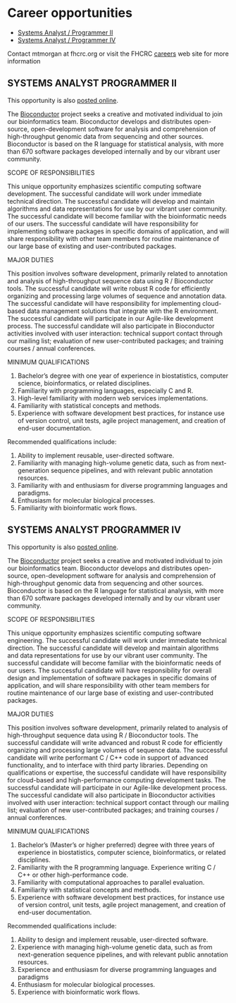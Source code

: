 # Career opportunities

* [Systems Analyst / Programmer II](#SAPII)  
* [Systems Analyst / Programmer IV](#SAPIV)

Contact mtmorgan at fhcrc.org or visit the FHCRC 
[careers](https://careers-fhcrc.icims.com) web site
for more information

<h2 id="SAPII" />SYSTEMS ANALYST PROGRAMMER  II</h2>

This opportunity is also
[posted online](https://careers-fhcrc.icims.com/jobs/2964/systems-analyst-programmer-ii%2c-bioconductor/job).

The [Bioconductor](/) project seeks a creative
and motivated individual to join our bioinformatics team. Bioconductor
develops and distributes open-source, open-development software for
analysis and comprehension of high-throughput genomic data from
sequencing and other sources. Bioconductor is based on the R language
for statistical analysis, with more than 670 software packages
developed internally and by our vibrant user community.

SCOPE OF RESPONSIBILITIES

This unique opportunity emphasizes scientific computing software
development. The successful candidate will work under immediate
technical direction. The successful candidate will develop and
maintain algorithms and data representations for use by our vibrant
user community. The successful candidate will become familiar with the
bioinformatic needs of our users. The successful candidate will have
responsibility for implementing software packages in specific domains
of application, and will share responsibility with other team members
for routine maintenance of our large base of existing and
user-contributed packages.

MAJOR DUTIES

This position involves software development, primarily related to
annotation and analysis of high-throughput sequence data using R /
Bioconductor tools. The successful candidate will write robust R code
for efficiently organizing and processing large volumes of sequence
and annotation data. The successful candidate will have responsibility
for implementing cloud-based data management solutions that integrate
with the R environment. The successful candidate will participate in
our Agile-like development process. The successful candidate will also
participate in Bioconductor activities involved with user interaction:
technical support contact through our mailing list; evaluation of new
user-contributed packages; and training courses / annual conferences.

MINIMUM QUALIFICATIONS

1. Bachelor’s degree with one year of experience in biostatistics,
   computer science, bioinformatics, or related disciplines.
2. Familiarity with programming languages, especially C and R.
3. High-level familiarity with modern web services implementations.
4. Familiarity with statistical concepts and methods.
5. Experience with software development best practices, for instance
   use of version control, unit tests, agile project management, and
   creation of end-user documentation.

Recommended qualifications include:

1. Ability to implement reusable, user-directed software.
2. Familiarity with managing high-volume genetic data, such as from
   next-generation sequence pipelines, and with relevant public
   annotation resources.
3. Familiarity with and enthusiasm for diverse programming languages
   and paradigms.
4. Enthusiasm for molecular biological processes.
5. Familiarity with bioinformatic work flows.

<h2 id="SAPIV">SYSTEMS ANALYST PROGRAMMER  IV</h2>

This opportunity is also 
[posted online](https://careers-fhcrc.icims.com/jobs/2965/systems-analyst-programmer-iv%2c-bioconductor/job).

The [Bioconductor] project seeks a creative and motivated individual
to join our bioinformatics team. Bioconductor develops and distributes
open-source, open-development software for analysis and comprehension
of high-throughput genomic data from sequencing and other
sources. Bioconductor is based on the R language for statistical
analysis, with more than 670 software packages developed internally
and by our vibrant user community.

SCOPE OF RESPONSIBILITIES

This unique opportunity emphasizes scientific computing software
engineering. The successful candidate will work under immediate
technical direction. The successful candidate will develop and
maintain algorithms and data representations for use by our vibrant
user community. The successful candidate will become familiar with the
bioinformatic needs of our users. The successful candidate will have
responsibility for overall design and implementation of software
packages in specific domains of application, and will share
responsibility with other team members for routine maintenance of our
large base of existing and user-contributed packages.

MAJOR DUTIES

This position involves software development, primarily related to
analysis of high-throughput sequence data using R / Bioconductor
tools. The successful candidate will write advanced and robust R code
for efficiently organizing and processing large volumes of sequence
data. The successful candidate will write performant C / C++ code in
support of advanced functionality, and to interface with third party
libraries. Depending on qualifications or expertise, the successful
candidate will have responsibility for cloud-based and
high-performance computing development tasks. The successful candidate
will participate in our Agile-like development process. The successful
candidate will also participate in Bioconductor activities involved
with user interaction: technical support contact through our mailing
list; evaluation of new user-contributed packages; and training
courses / annual conferences.

MINIMUM QUALIFICATIONS

1. Bachelor’s (Master’s or higher preferred) degree with three years
   of experience in biostatistics, computer science, bioinformatics,
   or related disciplines.
2. Familiarity with the R programming language. Experience writing C /
   C++ or other high-performance code.
3. Familiarity with computational approaches to parallel evaluation.
4. Familiarity with statistical concepts and methods.
5. Experience with software development best practices, for instance
   use of version control, unit tests, agile project management, and
   creation of end-user documentation.

Recommended qualifications include:

1. Ability to design and implement reusable, user-directed software.
2. Experience with managing high-volume genetic data, such as from
   next-generation sequence pipelines, and with relevant public
   annotation resources.
3. Experience and enthusiasm for diverse programming languages and
   paradigms
4. Enthusiasm for molecular biological processes.
5. Experience with bioinformatic work flows.

[careers]: https://careers-fhcrc.icims.com
[Bioconductor]: http://bioconductor.org

